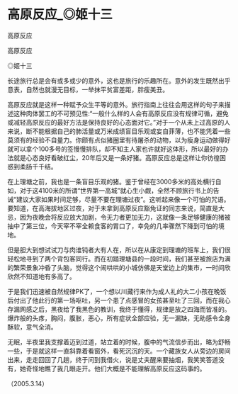 # 高原反应_◎姬十三

高原反应

高原反应

◎姬十三

长途旅行总是会有或多或少的意外，这也是旅行的乐趣所在。意外的发生既然出乎意表，自然也就漫无目标，一举抹平贫富差距，胖瘦美丑。

高原反应就是这样一种赋予众生平等的意外。旅行指南上往往会用这样的句子来描述这种肉体罢工的不可预见性:“一般什么样的人会有高原反应没有规律可循，避免或减轻高原反应的最好方法是保持良好的心态面对它。”对于一个从未上过高原的人来说，断不能根据自己的肺活量或万米成绩盲目乐观或妄自菲薄，也不能凭着一些莫须有的经验不自量力。你颇有点似猪圈里有待屠杀的动物，以为瘦身运动做得好就可以拿个100多号的签慢慢排队，却不知主人家也许就好这体形，所以最好的办法就是心态良好看破红尘，20年后又是一条好猪。高原反应总是这样让你彷徨困惑到柔肠千千结。

在上理塘之前，我也是一条盲目乐观的猪。鉴于曾经在3000多米的高处横行自如，对于这4100米的所谓“世界第一高城”就心生小觑，全然不顾旅行书上的告诫“建议大家如果时间足够，尽量不要在理塘过夜”。这听起来像一个可怕的咒语。要知道，在高海拔地区过夜，对于未拿到高原反应豁免证的同志来说，简直是大忌，因为夜晚会将反应放大加剧，令无力者更加无力，这就像一条足够健康的猪被抽中了第三位，今天宰不宰全赖食客的胃口了，幸免的几率骤然下降到可怕的境地。

但是胆大到想试试刀与肉谁钝者大有人在，所以在从康定到理塘的班车上，我们很轻松地寻到了两个背包客同行。而在初踏理塘县的一段时间，我们甚至被旅店为满的繁荣景象冲昏了头脑，觉得这个闹哄哄的小城仿佛是天堂边上的集市，一时间欣欣然不知道地有多高了。

于是我们迅速被自然规律PK了，一个想以川藏行来作为成人礼的大二小孩在晚饭后付出了他此行的第一场呕吐，另一个患了点感冒的女孩甚至吐了三回，而在我心存漏网感之后，黑夜给了我黑色的教训，我终于懂得，规律是放之四海而皆准的。爆炸般的头疼，胸闷，腹胀，恶心，所有症状全部应验，无一漏缺，无助感令全身酥软，意气全消。

无眠，半夜里我支撑着迈到过道，站立着的时候，腹中的气流信步而出，略为舒畅一些，于是就这样一直斜靠着看窗外，看死沉沉的天。一个藏族女人从旁边的房间出来，走走回回了几趟，终于问到我借火，说是丈夫醒来要抽烟，我笑笑答道没有，她奇怪地瞧了我几眼走开。他们大概是不能理解高原反应这码事的。

（2005.3.14）